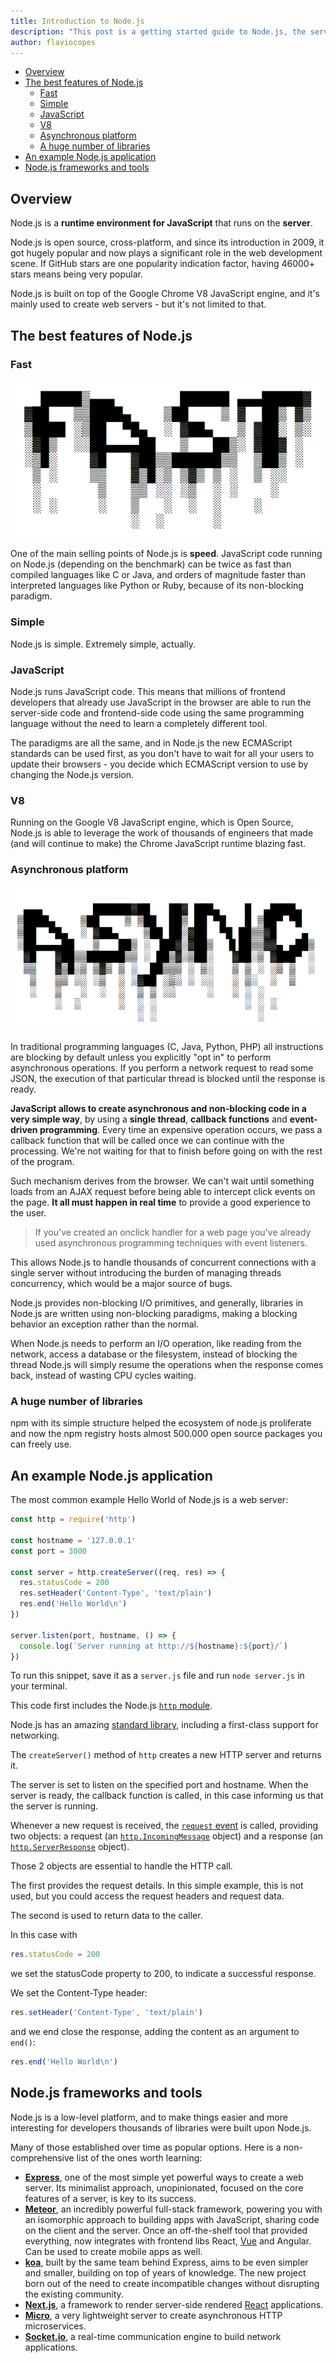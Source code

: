 ```yaml
---
title: Introduction to Node.js
description: "This post is a getting started guide to Node.js, the server-side JavaScript runtime environment. Node.js is built on top of the Google Chrome V8 JavaScript engine, and it's mainly used to create web servers - but it's not limited to that"
author: flaviocopes
---
```


<!-- TOC -->

- [Overview](#overview)
- [The best features of Node.js](#the-best-features-of-nodejs)
  - [Fast](#fast)
  - [Simple](#simple)
  - [JavaScript](#javascript)
  - [V8](#v8)
  - [Asynchronous platform](#asynchronous-platform)
  - [A huge number of libraries](#a-huge-number-of-libraries)
- [An example Node.js application](#an-example-nodejs-application)
- [Node.js frameworks and tools](#nodejs-frameworks-and-tools)

<!-- /TOC -->

## Overview

Node.js is a **runtime environment for JavaScript** that runs on the **server**.

Node.js is open source, cross-platform, and since its introduction in 2009, it got hugely popular and now plays a significant role in the web development scene. If GitHub stars are one popularity indication factor, having 46000+ stars means being very popular.

Node.js is built on top of the Google Chrome V8 JavaScript engine, and it's mainly used to create web servers - but it's not limited to that.

## The best features of Node.js

### Fast

![Fast](fast.png)

One of the main selling points of Node.js is **speed**. JavaScript code running on Node.js (depending on the benchmark) can be twice as fast than compiled languages like C or Java, and orders of magnitude faster than interpreted languages like Python or Ruby, because of its non-blocking paradigm.

### Simple

Node.js is simple. Extremely simple, actually.

### JavaScript

Node.js runs JavaScript code. This means that millions of frontend developers that already use JavaScript in the browser are able to run the server-side code and frontend-side code using the same programming language without the need to learn a completely different tool.

The paradigms are all the same, and in Node.js the new ECMAScript standards can be used first, as you don't have to wait for all your users to update their browsers - you decide which ECMAScript version to use by changing the Node.js version.

### V8

Running on the Google V8 JavaScript engine, which is Open Source, Node.js is able to leverage the work of thousands of engineers that made (and will continue to make) the Chrome JavaScript runtime blazing fast.

### Asynchronous platform

![Async](async.png)

In traditional programming languages (C, Java, Python, PHP) all instructions are blocking by default unless you explicitly "opt in" to perform asynchronous operations. If you perform a network request to read some JSON, the execution of that particular thread is blocked until the response is ready.

**JavaScript allows to create asynchronous and non-blocking code in a very simple way**, by using a **single thread**, **callback functions** and **event-driven programming**. Every time an expensive operation occurs, we pass a callback function that will be called once we can continue with the processing. We're not waiting for that to finish before going on with the rest of the program.

Such mechanism derives from the browser. We can't wait until something loads from an AJAX request before being able to intercept click events on the page. **It all must happen in real time** to provide a good experience to the user.

> If you've created an onclick handler for a web page you've already used asynchronous programming techniques with event listeners.

This allows Node.js to handle thousands of concurrent connections with a single server without introducing the burden of managing threads concurrency, which would be a major source of bugs.

Node.js provides non-blocking I/O primitives, and generally, libraries in Node.js are written using non-blocking paradigms, making a blocking behavior an exception rather than the normal.

When Node.js needs to perform an I/O operation, like reading from the network, access a database or the filesystem, instead of blocking the thread Node.js will simply resume the operations when the response comes back, instead of wasting CPU cycles waiting.

### A huge number of libraries

npm with its simple structure helped the ecosystem of node.js proliferate and now the npm registry hosts almost 500.000 open source packages you can freely use.

## An example Node.js application

The most common example Hello World of Node.js is a web server:

```js
const http = require('http')

const hostname = '127.0.0.1'
const port = 3000

const server = http.createServer((req, res) => {
  res.statusCode = 200
  res.setHeader('Content-Type', 'text/plain')
  res.end('Hello World\n')
})

server.listen(port, hostname, () => {
  console.log(`Server running at http://${hostname}:${port}/`)
})
```

To run this snippet, save it as a `server.js` file and run `node server.js` in your terminal.

This code first includes the Node.js [`http` module](https://nodejs.org/api/http.html).

Node.js has an amazing [standard library](https://nodejs.org/api/), including a first-class support for networking.

The `createServer()` method of `http` creates a new HTTP server and returns it.

The server is set to listen on the specified port and hostname. When the server is ready, the callback function is called, in this case informing us that the server is running.

Whenever a new request is received, the [`request` event](https://nodejs.org/api/http.html#http_event_request) is called, providing two objects: a request (an [`http.IncomingMessage`](https://nodejs.org/api/http.html#http_class_http_incomingmessage) object) and a response (an [`http.ServerResponse`](https://nodejs.org/api/http.html#http_class_http_serverresponse) object).

Those 2 objects are essential to handle the HTTP call.

The first provides the request details. In this simple example, this is not used, but you could access the request headers and request data.

The second is used to return data to the caller.

In this case with

```js
res.statusCode = 200
```

we set the statusCode property to 200, to indicate a successful response.

We set the Content-Type header:

```js
res.setHeader('Content-Type', 'text/plain')
```

and we end close the response, adding the content as an argument to `end()`:

```js
res.end('Hello World\n')
```

## Node.js frameworks and tools

Node.js is a low-level platform, and to make things easier and more interesting for developers thousands of libraries were built upon Node.js.

Many of those established over time as popular options. Here is a non-comprehensive list of the ones worth learning:

- [**Express**](https://expressjs.com/), one of the most simple yet powerful ways to create a web server. Its minimalist approach, unopinionated, focused on the core features of a server, is key to its success.
- [**Meteor**](https://meteor.com), an incredibly powerful full-stack framework, powering you with an isomorphic approach to building apps with JavaScript, sharing code on the client and the server. Once an off-the-shelf tool that provided everything, now integrates with frontend libs React, [Vue](https://vuejs.org/) and Angular. Can be used to create mobile apps as well.
- [**koa**](http://koajs.com/), built by the same team behind Express, aims to be even simpler and smaller, building on top of years of knowledge. The new project born out of the need to create incompatible changes without disrupting the existing community.
- [**Next.js**](https://nextjs.org/), a framework to render server-side rendered [React](https://reactjs.org/) applications.
- [**Micro**](https://github.com/zeit/micro), a very lightweight server to create asynchronous HTTP microservices.
- [**Socket.io**](https://socket.io/), a real-time communication engine to build network applications.
